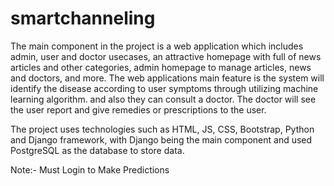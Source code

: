 # smartchanneling

The main component in the project is a web application which includes admin, user and doctor usecases, an attractive homepage with full of news articles and other categories, admin homepage to manage articles, news and doctors, and more. The web applications main feature is the system will identify the disease according to user symptoms through utilizing machine learning algorithm. and also they can consult a doctor. The doctor will see the user report and give remedies or prescriptions to the user.

The project uses technologies such as HTML, JS, CSS, Bootstrap, Python and Django framework, with Django being the main component and used PostgreSQL as the database to store data.

Note:- Must Login to Make Predictions
